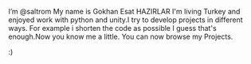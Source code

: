 I’m @saltrom My name is Gokhan Esat HAZIRLAR
I'm living Turkey and enjoyed work with python and unity.I try to develop projects in different ways.
For example i shorten the code as possible I guess that's enough.Now you know me a little.
You can now browse my Projects.

 :)

